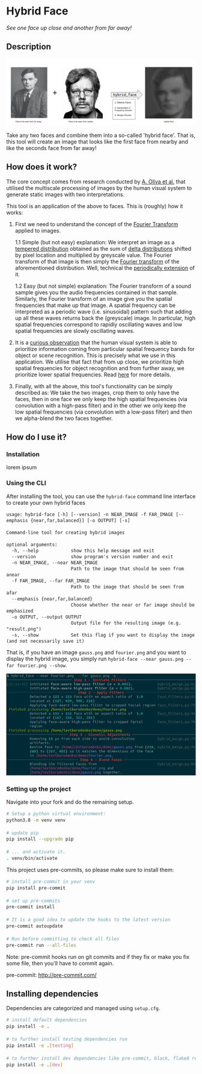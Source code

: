 # Hybrid Face

_See one face up close and another from far away!_

## Description
![banner](banner.png)

Take any two faces and combine them into a so-called 'hybrid face'. That is, this tool will create an image that looks like the first face from nearby and like the seconds face from far away!
## How does it work?

The core concept comes from research conducted by [A. Oliva et al.](https://stanford.edu/class/ee367/reading/OlivaTorralb_Hybrid_Siggraph06.pdf) that utilised the multiscale processing of images by the human visual system to generate static images with two interpretations.

This tool is an application of the above to faces. This is (roughly) how it works:

1. First we need to understand the concept of the [Fourier Transform](https://www.academia.edu/download/44001876/34957138.pdf) applied to images.

    1.1 Simple (but not easy) explanation: We interpret an image as a [tempered distribution](https://en.wikipedia.org/wiki/Distribution_(mathematics)#Tempered_distributions_and_Fourier_transform) obtained as the sum of [delta distributions](https://en.wikipedia.org/wiki/Dirac_delta_function) shifted by pixel location and multiplied by greyscale value. The Fourier transform of that image is then simply the [Fourier transform](https://en.wikipedia.org/wiki/Fourier_transform) of the aforementioned distribution. Well, technical the [periodically extension](https://www.math.ubc.ca/~feldman/m267/fsExt.pdf) of it.

    1.2 Easy (but not simple) explanation: The Fourier transform of a sound sample gives you the audio frequencies contained in that sample. Similarly, the Fourier transform of an image give you the spatial frequencies that make up that image. A spatial frequency can be interpreted as a periodic wave (i.e. sinusoidal) pattern such that adding up all these waves returns back the (greyscale) image. In particular, high spatial frequencies correspond to rapidly oscillating waves and low spatial frequencies are slowly oscillating waves.

2. It is a [curious observation](https://www.sciencedirect.com/science/article/abs/pii/S0010028597906678) that the human visual system is able to prioritize information coming from particular spatial frequency bands for object or scene recognition. This is precisely what we use in this application. We utilise that fact that from up close, we prioritize high spatial frequencies for object recognition and from further away, we prioritize lower spatial frequencies. Read [here](https://stanford.edu/class/ee367/reading/OlivaTorralb_Hybrid_Siggraph06.pdf) for more details.

3. Finally, with all the above, this tool's functionality can be simply described as: We take the two images, crop them to only have the faces, then in one face we only keep the high spatial frequencies (via convolution with a high-pass filter) and in the other we only keep the low spatial frequencies (via convolution with a low-pass filter) and then we alpha-blend the two faces together.

## How do I use it?

### Installation

lorem ipsum

### Using the CLI

After installing the tool, you can use the `hybrid-face` command line interface to create your own hybrid faces

```
usage: hybrid-face [-h] [--version] -n NEAR_IMAGE -f FAR_IMAGE [--emphasis {near,far,balanced}] [-o OUTPUT] [-s]

Command-line tool for creating hybrid images

optional arguments:
  -h, --help            show this help message and exit
  --version             show program's version number and exit
  -n NEAR_IMAGE, --near NEAR_IMAGE
                        Path to the image that should be seen from anear
  -f FAR_IMAGE, --far FAR_IMAGE
                        Path to the image that should be seen from afar
  --emphasis {near,far,balanced}
                        Choose whether the near or far image should be emphasized
  -o OUTPUT, --output OUTPUT
                        Output file for the resulting image (e.g. "result.png")
  -s, --show            Set this flag if you want to display the image (and not necessarily save it)

```

That is, if you have an image `gauss.png` and `fourier.png` and you want to display the hybrid image, you simply run `hybrid-face --near gauss.png --far fourier.png --show`.

![cli-demo](cli-demo.png)

### Setting up the project

Navigate into your fork and do the remaining setup.

```bash
# Setup a python virtual environment:
python3.8 -m venv venv

# update pip
pip install --upgrade pip

# ... and activate it.
. venv/bin/activate
```

This project uses pre-commits, so please make sure to install them:

```bash
# install pre-commit in your venv
pip install pre-commit

# set up pre-commits
pre-commit install

# It is a good idea to update the hooks to the latest version
pre-commit autoupdate

# Run before committing to check all files
pre-commit run --all-files
```

Note: pre-commit hooks run on git commits and if they fix or make you fix some file, then you'll have to commit again.

pre-commit: <http://pre-commit.com/>

## Installing dependencies

Dependencies are categorized and managed using `setup.cfg`.

```bash
# install default dependencies
pip install -e .

# to further install testing dependencies run
pip install -e .[testing]

# to further install dev dependencies like pre-commit, black, flake8 run
pip install -e .[dev]
```
